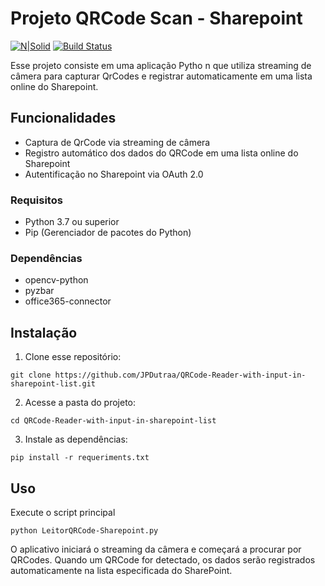 # Projeto QRCode Scan - Sharepoint
[![N|Solid](https://cldup.com/dTxpPi9lDf.thumb.png)](https://nodesource.com/products/nsolid)
[![Build Status](https://travis-ci.org/joemccann/dillinger.svg?branch=master)](https://travis-ci.org/joemccann/dillinger)

Esse projeto consiste em uma aplicação Pytho n que utiliza streaming de câmera para capturar QrCodes e registrar automaticamente em uma lista online do Sharepoint.

## Funcionalidades
- Captura de QrCode via streaming de câmera
- Registro automático dos dados do QRCode em uma lista online do Sharepoint
- Autentificação no Sharepoint via OAuth 2.0

### Requisitos
- Python 3.7 ou superior
- Pip (Gerenciador de pacotes do Python)


### Dependências
- opencv-python
- pyzbar
- office365-connector


## Instalação

1. Clone esse repositório:
```
git clone https://github.com/JPDutraa/QRCode-Reader-with-input-in-sharepoint-list.git
```
2. Acesse a pasta do projeto:
```
cd QRCode-Reader-with-input-in-sharepoint-list
```
3. Instale as dependências:
```
pip install -r requeriments.txt
```

## Uso

Execute o script principal
```
python LeitorQRCode-Sharepoint.py
```

O aplicativo iniciará o streaming da câmera e começará a procurar por QRCodes. Quando um QRCode for detectado, os dados serão registrados automaticamente na lista especificada do SharePoint.

